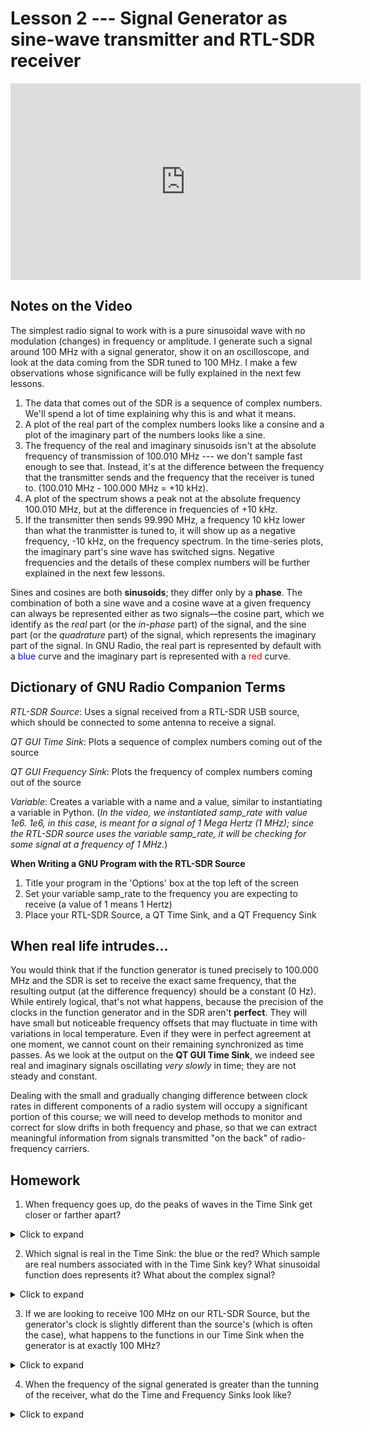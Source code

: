 # Lesson 2 --- Signal Generator as sine-wave transmitter and RTL-SDR receiver


<iframe width="560" height="315" src="https://www.youtube.com/embed/bV4oJTPlAeQ" title="YouTube video player" frameborder="0" allow="accelerometer; autoplay; clipboard-write; encrypted-media; gyroscope; picture-in-picture" allowfullscreen></iframe>


## Notes on the Video

The simplest radio signal to work with is a pure sinusoidal wave with no modulation (changes) in frequency or amplitude. I generate such a signal around 100 MHz with a signal generator, show it on an oscilloscope, and look at the data coming from the SDR tuned to 100 MHz. I make a few observations whose significance will be fully explained in the next few lessons.

1. The data that comes out of the SDR is a sequence of complex numbers. We'll spend a lot of time explaining why this is and what it means.
2. A plot of the real part of the complex numbers looks like a consine and a plot of the imaginary part of the numbers looks like a sine.
3. The frequency of the real and imaginary sinusoids isn't at the absolute frequency of transmission of 100.010 MHz --- we don't sample fast enough to see that. Instead, it's at the difference between the frequency that the transmitter sends and the frequency that the receiver is tuned to. (100.010 MHz - 100.000 MHz = +10 kHz).
4. A plot of the spectrum shows a peak not at the absolute frequency 100.010 MHz, but at the difference in frequencies of +10 kHz.
5. If the transmitter then sends 99.990 MHz, a frequency 10 kHz lower than what the tranmistter is tuned to, it will show up as a negative frequency, -10 kHz, on the frequency spectrum. In the time-series plots, the imaginary part's sine wave has switched signs. Negative frequencies and the details of these complex numbers will be further explained in the next few lessons.

Sines and cosines are both **sinusoids**; they differ only by a **phase**. The combination of both a sine wave and a cosine wave at a given frequency can always be represented either as two signals—the cosine part, which we identify as the _real_ part (or the _in-phase_ part) of the signal, and the sine part (or the _quadrature_ part) of the signal, which represents the imaginary part of the signal. In GNU Radio, the real part is represented by default with a <span style='color:blue;'>blue</span> curve and the imaginary part is represented with a <span style='color:red;'>red</span> curve.


## Dictionary of GNU Radio Companion Terms

<i>RTL-SDR Source</i>: Uses a signal received from a RTL-SDR USB source, which should be connected to some antenna to receive a signal.

<i>QT GUI Time Sink</i>: Plots a sequence of complex numbers coming out of the source

<i>QT GUI Frequency Sink</i>: Plots the frequency of complex numbers coming out of the source

<i>Variable</i>: Creates a variable with a name and a value, similar to instantiating a variable in Python. (<i>In the video, we instantiated samp_rate with value 1e6. 1e6, in this case, is meant for a signal of 1 Mega Hertz (1 MHz); since the RTL-SDR source uses the variable samp_rate, it will be checking for some signal at a frequency of 1 MHz.</i>)


<b> When Writing a GNU Program with the RTL-SDR Source </b>
1. Title your program in the 'Options' box at the top left of the screen
2. Set your variable samp_rate to the frequency you are expecting to receive (a value of 1 means 1 Hertz)
3. Place your RTL-SDR Source, a QT Time Sink, and a QT Frequency Sink


## When real life intrudes...

You would think that if the function generator is tuned precisely to 100.000 MHz and the SDR is set to receive the exact same frequency, that the resulting output (at the difference frequency) should be a constant (0 Hz). While entirely logical, that's not what happens, because the precision of the clocks in the function generator and in the SDR aren't **perfect**. They will have small but noticeable frequency offsets that may fluctuate in time with variations in local temperature. Even if they were in perfect agreement at one moment, we cannot count on their remaining synchronized as time passes. As we look at the output on the **QT GUI Time Sink**, we indeed see real and imaginary signals oscillating _very slowly_ in time; they are not steady and constant. 

Dealing with the small and gradually changing difference between clock rates in different components of a radio system will occupy a significant portion of this course; we will need to develop methods to monitor and correct for slow drifts in both frequency and phase, so that we can extract meaningful information from signals transmitted "on the back" of radio-frequency carriers.

## Homework

1. When frequency goes up, do the peaks of waves in the Time Sink get closer or farther apart?

<details markdown='block'>
<summary markdown='span'> Click to expand </summary>

The peaks should get **closer** together.
</details>

2. Which signal is real in the Time Sink: the blue or the red? Which sample are real numbers associated with in the Time Sink key? What sinusoidal function does represents it? What about the complex signal?

<details markdown='block'>
<summary markdown='span'> Click to expand </summary>

The blue wave is the real wave. It is indicated by sample 1 - additionally, it is considered as a cosine wave. Inversely, the red wave represents the complex part of the signal. This is sample 2, and it's sinusoidal function is a sine function.
</details>

3. If we are looking to receive 100 MHz on our RTL-SDR Source, but the generator's clock is slightly different than the source's (which is often the case), what happens to the functions in our Time Sink when the generator is at exactly 100 MHz?

<details markdown='block'>
<summary markdown='span'> Click to expand </summary>

The plots will very slowly oscillate.
</details>

4. When the frequency of the signal generated is greater than the tunning of the receiver, what do the Time and Frequency Sinks look like?

<details markdown='block'>
<summary markdown='span'> Click to expand </summary>

The real signal reaches its maximum before the imaginary signal in the Time Sink, and the peak on the Frequency sink lies above the value we're looking for.
</details>

<!--
Transmit a 100 MHz sine wave from a signal generator simultaneously into a real oscilloscope and a BNC with hooks.

Tune the RTL-SDR to 100 MHz. You get a complex exponential out. Why not a real sinusoidal signal? What does this complex number mean? Understanding this is half the SDR battle.

Tune the generator up and down. Tune the SDR up and down. See the signal go up and down in time and frequency and maybe constellation plots.

See it go below zero frequency and explain what's going on. "Negative frequencies!?" Observe that the real and imaginary parts either lead or lag each other depending on sign of frequency.

See that it's basically a constant (or at least very slow moving) when you're tuned spot on, but the phase is arbitrary.

You need to deal with these small oscillator mismatches when you use different hardware to transmit and receive -- oscillators drift in time and frequency and when you move around.

HW Check time signal at 25.000 MHz WWV North of Denver Colorado. Hmm. Need to use 1 MHz sample_rate because otherwise the bottom of the band is below the RTL-SDR limit.

Carry the antenna around the room or close to signals. Try finding places that have the most activity, and what type of waves or what amplitude they give off.

Zoe's additions:
1. Transmit a signal from a signal generator through an oscilloscope and through your RTL-SDR radio to see the difference like we did in the video. Try approaching the MHz frequency that your GNU Radio Companion is set to using the signal generator, and make sure that you see the sinosoidal functions become flat planes.
2. Tune the generator up and down. In the QT folder (where you found QT GUI Frequency Sink), find the `QT GUI Constellation Sink` and attach that to to the RTL-SDR block. What do you see as you change the frequency? What doesn't change?
3. If you move the signal generator below 0 MHz, what does that negative frequency mean? What happens to the sinosoidal functions when you make the frequency negative? Explain why.
4. Carry your antenna and computer around the room. Try to find the places in your room with the most frequency or radio activity, and what types of waves and what level of amplitude they give off. If you are around a larger structure that carries, receives, or produces signals, like a radio tower, try walking nearby and seeing what happens.

--> 
